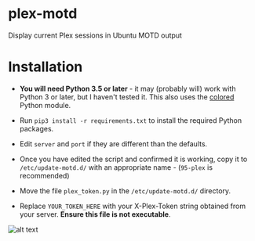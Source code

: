 # plex-motd
Display current Plex sessions in Ubuntu MOTD output

# Installation

- **You will need Python 3.5 or later** - it may (probably will) work with Python 3 or later, but I haven't tested it. This also uses the [colored](https://pypi.org/project/colored/) Python module.

- Run `pip3 install -r requirements.txt` to install the required Python packages.

- Edit `server` and `port` if they are different than the defaults.

- Once you have edited the script and confirmed it is working, copy it to `/etc/update-motd.d/` with an appropriate name - (`95-plex` is recommended)

- Move the file `plex_token.py` in the `/etc/update-motd.d/` directory.

- Replace `YOUR_TOKEN_HERE` with your X-Plex-Token string obtained from your server. **Ensure this file is not executable**.

![alt text](https://raw.githubusercontent.com/ejach/plex-motd/patch-1/README/1.PNG)
